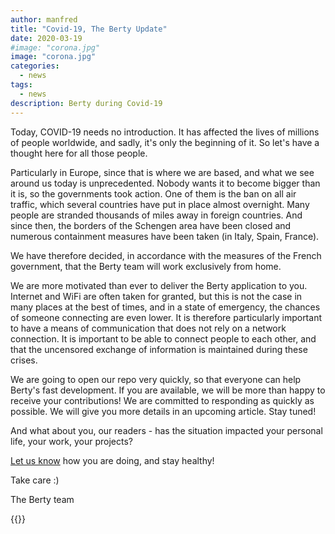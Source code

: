 ```yaml
---
author: manfred
title: "Covid-19, The Berty Update"
date: 2020-03-19
#image: "corona.jpg"
image: "corona.jpg"
categories:
  - news
tags:
  - news
description: Berty during Covid-19
---
```


Today, COVID-19 needs no introduction. It has affected the lives of millions of people worldwide, and sadly, it's only the beginning of it. So let's have a thought here for all those people.

Particularly in Europe, since that is where we are based, and what we see around us today is unprecedented. Nobody wants it to become bigger than it is, so the governments took action. One of them is the ban on all air traffic, which several countries have put in place almost overnight. Many people are stranded thousands of miles away in foreign countries. And since then, the borders of the Schengen area have been closed and numerous containment measures have been taken (in Italy, Spain, France).

We have therefore decided, in accordance with the measures of the French government, that the Berty team will work exclusively from home.

We are more motivated than ever to deliver the Berty application to you. Internet and WiFi are often taken for granted, but this is not the case in many places at the best of times, and in a state of emergency, the chances of someone connecting are even lower. It is therefore particularly important to have a means of communication that does not rely on a network connection. It is important to be able to connect people to each other, and that the uncensored exchange of information is maintained during these crises.

We are going to open our repo very quickly, so that everyone can help Berty's fast development. If you are available, we will be more than happy to receive your contributions! We are committed to responding as quickly as possible. We will give you more details in an upcoming article. Stay tuned!

And what about you, our readers - has the situation impacted your personal life, your work, your projects?

[Let us know](https://berty.tech/contact/) how you are doing, and stay healthy!

Take care :)

The Berty team

{{<tweet id="1224339846333976577">}}

